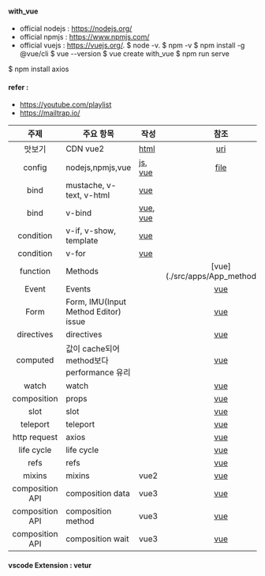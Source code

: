 #### with_vue
+ official nodejs : https://nodejs.org/
+ official npmjs : https://www.npmjs.com/
+ official vuejs : https://vuejs.org/. 
$ node -v. 
$ npm -v
$ npm install -g @vue/cli
$ vue --version
$ vue create with_vue
$ npm run serve

$ npm install axios

#### refer : 
+ https://youtube.com/playlist
+ https://mailtrap.io/ 

| 주제 | 주요 항목 | 작성 | 참조 |
| :---: | --- |  --- | :---: |
|맛보기|CDN vue2|[html](./helloworld.html)|[uri](https://v2.vuejs.org/v2/guide/installation.html?redirect=true)|
|config|nodejs,npmjs,vue|[js](./helloworld.js), [vue](./src/apps/App.vue)|[file]()|
|bind|mustache, v-text, v-html|[vue](./src/apps/App_text-binding.vue)| |
|bind|v-bind |[vue](./src/apps/App_attribute-binding.vue), [vue](./src/apps/App_class-binding.vue) | |
|condition| v-if, v-show, template|[vue](./src/apps/App_if-randering.vue) | |
|condition| v-for|[vue](./src/apps/App_for.vue)| |
|function|Methods||[vue](./src/apps/App_methods.vue|
|Event|Events||[vue](./src/apps/App_events.vue)|
|Form|Form, IMU(Input Method Editor) issue||[vue](./src/apps/App_events.vue)|
|directives|directives||[vue](./src/apps/App_directives.vue)|
|computed|값이 cache되어 method보다 performance 유리||[vue](./src/apps/App_computed.vue)|
|watch|watch||[vue](./src/apps/App_watch.vue)|
|composition|props||[vue](./src/apps/App_watch.vue)|
|slot|slot||[vue](./src/apps/App_slot.vue)|
|teleport|teleport||[vue](./src/apps/App_teleport.vue)|
|http request|axios||[vue](./src/apps/App_httpRequest.vue)|
|life cycle|life cycle||[vue](./src/apps/App_lifecycle.vue)|
|refs|refs||[vue](./src/apps/App_refs.vue)|
|mixins|mixins|vue2|[vue](./src/apps/App_mixins.vue)|
|composition API|composition data|vue3|[vue](./src/apps/App_Composition-data.vue)|
|composition API|composition method|vue3|[vue](./src/apps/App_composition-methods.vue)|
|composition API|composition wait|vue3|[vue](./src/apps/App_composition-wait.vue)|

#### vscode Extension : vetur
